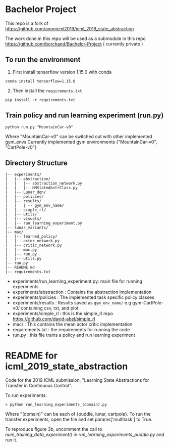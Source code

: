 # Bachelor Project 
This repo is a fork of https://github.com/anonicml2019/icml_2019_state_abstraction

The work done in this repo will be used as a submodule in this repo https://github.com/borchand/Bachelor-Project ( currently private )


## To run the environment

1. First install tensorflow version 1.15.0 with conda
```
conda install tensorflow=1.15.0
```
2. Then install the `requirements.txt`
```
pip install -r requirements.txt
```
## Train policy and run learning experiment (run.py)
```
python run.py "MountainCar-v0"
```
Where "MountainCar-v0" can be switched out with other implemented gym_envs
Currently implemented gym environments {"MountainCar-v0", "CartPole-v0"}

## Directory Structure
```
|-- experiments/
|   |-- abstraction/
|   |   |-- abstraction_network.py
|   |   |-- NNStateAbstrClass.py
|   |-- Lunar_dqn/
|   |-- policies/
|   |-- results/
|   |   | -- gym_env_name/
|   |-- simple_rl/
|   |-- utils/
|   |-- visuals/
|   |-- run_learning_experiment.py
|-- lunar_variants/
|-- mac/
|   |-- learned_policy/
|   |-- actor_network.py
|   |-- critic_network.py
|   |-- mac.py
|   |-- run.py
|   |-- utils.py
|-- run.py
|-- README.md
|-- requirements.txt
```
- experiments/run_learning_experiment.py: main file for running experiments
- experiments/abstraction : Contains the abstraction implementation
- experiments/policies : The implemented task specific policy classes  
- experiments/results : Results saved as `gym_env_name/` e.g gym-CartPole-v0/ containing csv, txt, and plot
- experiments/simple_rl : this is the simple_rl repo https://github.com/david-abel/simple_rl
- mac/ : This contains the mean actor critic implementation
- requirements.txt : the requirements for running the code
- run.py : this file trains a policy and run learning experiment 


# README for icml_2019_state_abstraction
Code for the 2019 ICML submission, "Learning State Abstractions for Transfer in Continuous Control".

To run experiments:

	> python run_learning_experiments_(domain).py

Where "(domain)" can be each of {puddle, lunar, cartpole}. To run the transfer experiments, open the file and set params['multitask'] to True.

To reproduce figure 3b, uncomment the call to _num_training_data_experiment()_ in _run_learning_experiments_puddle.py_ and run it.

